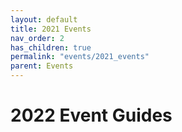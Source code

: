 ```yaml
---
layout: default
title: 2021 Events
nav_order: 2
has_children: true
permalink: "events/2021_events"
parent: Events
---
```

# 2022 Event Guides